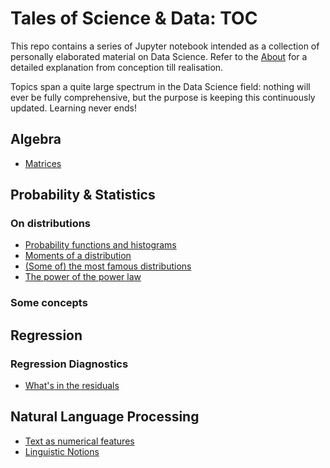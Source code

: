 # Tales of Science & Data: TOC

This repo contains a series of Jupyter notebook intended as a collection of personally elaborated material on Data Science. Refer to the [About](ABOUT.md) for a detailed explanation from conception till realisation.

Topics span a quite large spectrum in the Data Science field: nothing will ever be fully comprehensive, but the purpose is keeping this continuously updated. Learning never ends!

## Algebra

* [Matrices](http://nbviewer.jupyter.org/github/martinapugliese/tales-science-data/tree/master/algebra/matrices.ipynb)

## Probability & Statistics

### On distributions

* [Probability functions and histograms](http://nbviewer.jupyter.org/github/martinapugliese/tales-science-data/blob/master/probability/distributions-histograms.ipynb)
* [Moments of a distribution](http://nbviewer.jupyter.org/github/martinapugliese/tales-science-data/blob/master/probability/moments.ipynb)
* [(Some of) the most famous distributions](http://nbviewer.jupyter.org/github/martinapugliese/tales-science-data/blob/master/probability/famous-distributions.ipynb)
* [The power of the power law](http://nbviewer.jupyter.org/github/martinapugliese/tales-science-data/blob/master/probability/power-law.ipynb)

### Some concepts

## Regression

### Regression Diagnostics

* [What's in the residuals](http://nbviewer.jupyter.org/github/martinapugliese/tales-science-data/blob/master/regression/diagnostics/residuals.ipynb)

## Natural Language Processing

* [Text as numerical features](http://nbviewer.jupyter.org/github/martinapugliese/tales-science-data/blob/master/nlp/text-num-feats.ipynb)
* [Linguistic Notions](http://nbviewer.jupyter.org/github/martinapugliese/tales-science-data/blob/master/nlp/linguistic-notions.ipynb)

